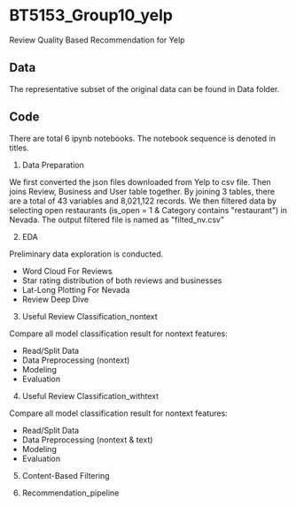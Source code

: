 # BT5153_Group10_yelp
Review Quality Based Recommendation for Yelp

## Data
The representative subset of the original data can be found in Data folder.

## Code
There are total 6 ipynb notebooks. The notebook sequence is denoted in titles.

1. Data Preparation

We first converted the json files downloaded from Yelp to csv file. Then joins Review, Business and User table together. By joining 3 tables, there are a total of 43 variables and 8,021,122 records. 
We then filtered data by selecting open restaurants (is_open = 1 & Category contains "restaurant") in Nevada.
The output filtered file is named as "filted_nv.csv"

2. EDA

Preliminary data exploration is conducted.

- Word Cloud For Reviews
- Star rating distribution of both reviews and businesses
- Lat-Long Plotting For Nevada
- Review Deep Dive

3. Useful Review Classification_nontext

Compare all model classification result for nontext features:

- Read/Split Data
- Data Preprocessing (nontext)
- Modeling
- Evaluation

4. Useful Review Classification_withtext

Compare all model classification result for nontext features:

- Read/Split Data
- Data Preprocessing (nontext & text)
- Modeling
- Evaluation

5. Content-Based Filtering

6. Recommendation_pipeline

